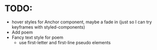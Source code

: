 # TODO:

* hover styles for Anchor component, maybe a fade in (just so I can try keyframes with styled-components)
* Add poem
* Fancy text style for poem
  * use first-letter and first-line pseudo elements